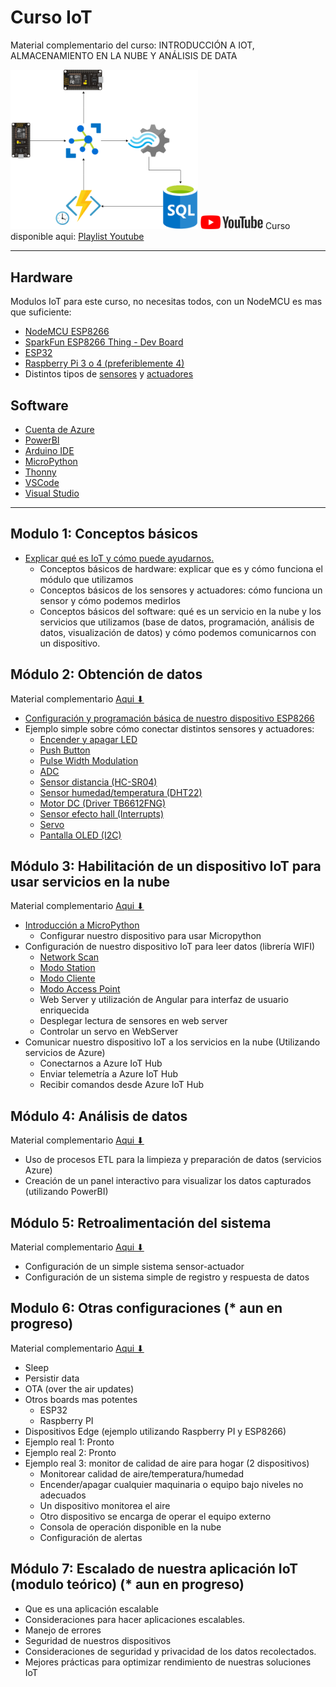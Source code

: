 # Curso IoT
Material complementario del curso: INTRODUCCIÓN A IOT, ALMACENAMIENTO EN LA NUBE Y ANÁLISIS DE DATA

<img src="/img/d1.png" width="300">

 <img src="/img/ytIcon.png" width="100">
 Curso disponible aqui: <a href="https://www.youtube.com/playlist?list=PL22a5HPkoCQb2UCUi800SvnNu_HrKVk-G">Playlist Youtube</a> 
 
 ---
## Hardware

Modulos IoT para este curso, no necesitas todos, con un NodeMCU es mas que suficiente: 

- <a href="https://www.amazon.com/HiLetgo-Internet-Development-Wireless-Micropython/dp/B081CSJV2V">NodeMCU ESP8266</a>
- <a href="https://www.sparkfun.com/products/13711">SparkFun ESP8266 Thing - Dev Board</a>
- <a href="https://www.amazon.com/SongHe-Development-Dual-Mode-Bluetooth-Antenna/dp/B08246MCL5">ESP32</a>
- <a href="https://www.raspberrypi.org/products/raspberry-pi-4-model-b/">Raspberry Pi 3 o 4 (preferiblemente 4)</a>
- Distintos tipos de <a href="https://www.amazon.com/HiLetgo-Sensors-Assortment-Raspberry-Projects/dp/B01N5910XS">sensores</a> y <a href="https://www.amazon.com/Miuzei-Helicopter-Airplane-Remote-Control/dp/B07NSVKZP7">actuadores</a>

## Software

- <a href="https://azure.microsoft.com/en-us/free/">Cuenta de Azure</a>
- <a href="https://powerbi.microsoft.com/en-us/">PowerBI</a>
- <a href="https://www.arduino.cc/en/software">Arduino IDE</a>
- <a href="https://micropython.org/">MicroPython</a>
- <a href="https://thonny.org/">Thonny</a>
- <a href="https://code.visualstudio.com/">VSCode</a>
- <a href="https://visualstudio.microsoft.com/">Visual Studio</a>

 ---
 ## Modulo 1: Conceptos básicos
- <a href="https://www.youtube.com/watch?v=HuZQsPen9S4">Explicar qué es IoT y cómo puede ayudarnos.</a>
  - Conceptos básicos de hardware: explicar que es y cómo funciona el módulo que utilizamos
  - Conceptos básicos de los sensores y actuadores: cómo funciona un sensor y cómo podemos medirlos
  - Conceptos básicos del software: qué es un servicio en la nube y los servicios que utilizamos (base de datos, programación, análisis de datos, visualización de datos) y cómo podemos comunicarnos con un dispositivo.

## Módulo 2: Obtención de datos
Material complementario <a href="/Modulo 2/">Aqui ⬇</a>
- <a href="https://www.youtube.com/watch?v=DoEXbU-nT84">Configuración y programación básica de nuestro dispositivo ESP8266</a>
- Ejemplo simple sobre cómo conectar distintos sensores y actuadores:
  - <a href="https://www.youtube.com/watch?v=zQ4-adT0BSA">Encender y apagar LED</a>
  - <a href="https://www.youtube.com/watch?v=ASPIfFUboGs">Push Button</a>
  - <a href="https://www.youtube.com/watch?v=4Zcyb7DkYb8">Pulse Width Modulation</a>
  - <a href="https://www.youtube.com/watch?v=EF4Zmd-J-as">ADC</a>
  - <a href="https://www.youtube.com/watch?v=Pde4dbyZxSI">Sensor distancia (HC-SR04)</a>
  - <a href="https://www.youtube.com/watch?v=UKmICfz_fGk">Sensor humedad/temperatura (DHT22)</a>
  - <a href="https://www.youtube.com/watch?v=NvnP0YtsOvw">Motor DC (Driver TB6612FNG)</a>
  - <a href="https://www.youtube.com/watch?v=pxHsRv2epHE">Sensor efecto hall (Interrupts)</a>
  - <a href="https://www.youtube.com/watch?v=9Lu98LXeJOA">Servo</a>
  - <a href="https://www.youtube.com/watch?v=6NS6sh36p_A">Pantalla OLED (I2C)</a>

## Módulo 3: Habilitación de un dispositivo IoT para usar servicios en la nube
Material complementario <a href="/Modulo 3/">Aqui ⬇</a>
- <a href="https://www.youtube.com/watch?v=0CmfkGMnhA4">Introducción a MicroPython</a>
  - Configurar nuestro dispositivo para usar Micropython
- Configuración de nuestro dispositivo IoT para leer datos (librería WIFI)
  - <a href="https://www.youtube.com/watch?v=t-UXmWUz__4">Network Scan</a>
  - <a href="https://www.youtube.com/watch?v=sqay7rE_KRw">Modo Station</a>
  - <a href="https://www.youtube.com/watch?v=PGnoUtts3Ok">Modo Cliente</a>
  - <a href="https://www.youtube.com/watch?v=-z6-nZJdeBE">Modo Access Point</a>
  - Web Server y utilización de Angular para interfaz de usuario enriquecida
  - Desplegar lectura de sensores en web server
  - Controlar un servo en WebServer
- Comunicar nuestro dispositivo IoT a los servicios en la nube (Utilizando servicios de Azure)
  - Conectarnos a Azure IoT Hub
  - Enviar telemetría a Azure IoT Hub
  - Recibir comandos desde Azure IoT Hub

## Módulo 4: Análisis de datos
Material complementario <a href="/Modulo 4/">Aqui ⬇</a>
- Uso de procesos ETL para la limpieza y preparación de datos (servicios Azure)
- Creación de un panel interactivo para visualizar los datos capturados (utilizando PowerBI)

## Módulo 5: Retroalimentación del sistema
Material complementario <a href="/Modulo 5/">Aqui ⬇</a>
- Configuración de un simple sistema sensor-actuador
- Configuración de un sistema simple de registro y respuesta de datos

## Modulo 6: Otras configuraciones (* aun en progreso)
Material complementario <a href="/Modulo 6/">Aqui ⬇</a>
- Sleep
- Persistir data
- OTA (over the air updates)
- Otros boards mas potentes
  - ESP32
  - Raspberry PI
- Dispositivos Edge (ejemplo utilizando Raspberry PI y ESP8266)
- Ejemplo real 1: Pronto
- Ejemplo real 2: Pronto
- Ejemplo real 3: monitor de calidad de aire para hogar (2 dispositivos)
  - Monitorear calidad de aire/temperatura/humedad
  - Encender/apagar cualquier maquinaria o equipo bajo niveles no adecuados
  - Un dispositivo monitorea el aire
  - Otro dispositivo se encarga de operar el equipo externo
  - Consola de operación disponible en la nube
  - Configuración de alertas

## Módulo 7: Escalado de nuestra aplicación IoT (modulo teórico) (* aun en progreso)
- Que es una aplicación escalable
- Consideraciones para hacer aplicaciones escalables.
- Manejo de errores
- Seguridad de nuestros dispositivos
- Consideraciones de seguridad y privacidad de los datos recolectados.
- Mejores prácticas para optimizar rendimiento de nuestras soluciones IoT

